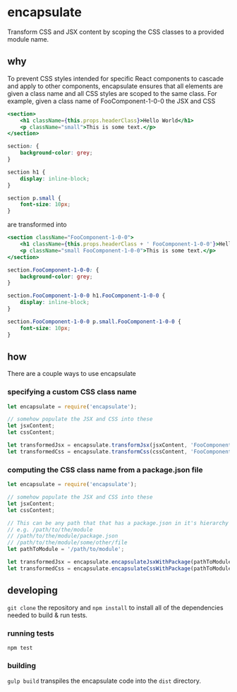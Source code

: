 # encapsulate

Transform CSS and JSX content by scoping the CSS classes to a provided module name.

## why

To prevent CSS styles intended for specific React components to cascade and apply to other components, encapsulate ensures that all elements are given a class name and all CSS styles are scoped to the same class. For example, given a class name of FooComponent-1-0-0 the JSX and CSS

```jsx
<section>
    <h1 className={this.props.headerClass}>Hello World</h1>
    <p className="small">This is some text.</p>
</section>
```
```css
section: {
    background-color: grey;
}

section h1 {
    display: inline-block;
}

section p.small {
    font-size: 10px;
}
```

are transformed into

```jsx
<section className="FooComponent-1-0-0">
    <h1 className={this.props.headerClass + ' FooComponent-1-0-0'}>Hello World</h1>
    <p className="small FooComponent-1-0-0">This is some text.</p>
</section>
```
```css
section.FooComponent-1-0-0: {
    background-color: grey;
}

section.FooComponent-1-0-0 h1.FooComponent-1-0-0 {
    display: inline-block;
}

section.FooComponent-1-0-0 p.small.FooComponent-1-0-0 {
    font-size: 10px;
}
```

## how

There are a couple ways to use encapsulate

### specifying a custom CSS class name
```javascript
let encapsulate = require('encapsulate');

// somehow populate the JSX and CSS into these
let jsxContent;
let cssContent;

let transformedJsx = encapsulate.transformJsx(jsxContent, 'FooComponent-1-0-0');
let transformedCss = encapsulate.transformCss(cssContent, 'FooComponent-1-0-0');
```

### computing the CSS class name from a package.json file
```javascript
let encapsulate = require('encapsulate');

// somehow populate the JSX and CSS into these
let jsxContent;
let cssContent;

// This can be any path that that has a package.json in it's hierarchy
// e.g. /path/to/the/module
// /path/to/the/module/package.json
// /path/to/the/module/some/other/file
let pathToModule = '/path/to/module';

let transformedJsx = encapsulate.encapsulateJsxWithPackage(pathToModule, jsxContent);
let transformedCss = encapsulate.encapsulateCssWithPackage(pathToModule, cssContent);
```

## developing
`git clone` the repository and `npm install` to install all of the dependencies needed to build & run tests.

### running tests
`npm test`

### building
`gulp build` transpiles the encapsulate code into the `dist` directory.
